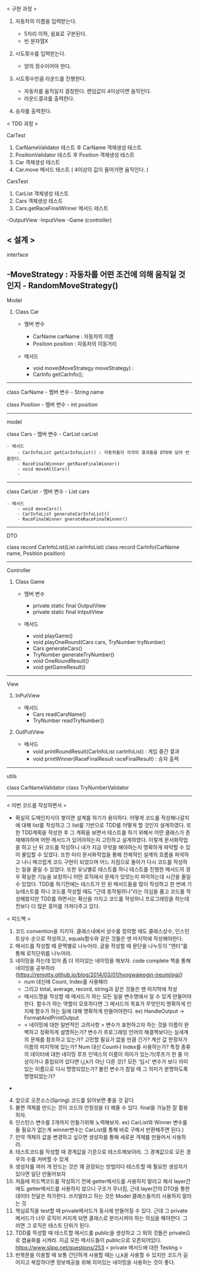 < 구현 과정 >
1. 자동차의 이름을 입력받는다.
    - 5자리 이하, 쉼표로 구분된다.
    - 빈 문자열X

2. 시도횟수를 입력받는다.
    - 양의 정수이어야 한다.

3. 시도횟수만큼 라운드를 진행한다.
    - 자동차를 움직일지 결정한다. 랜덤값이 4이상이면 움직인다.
    - 라운드결과를 출력한다.

4. 승자를 출력한다. 

< TDD 과정 >

CarTest
1. CarNameValidator 테스트 후 CarName 객체생성 테스트 
2. PositionValidator 테스트 후 Position 객체생성 테스트
3. Car 객체생성 테스트 
4. Car.move 메서드 테스트 ( 4이상의 값이 들어가면 움직인다. )

CarsTest
1. CarList 객체생성 테스트
2. Cars 객체생성 테스트
3. Cars.getRaceFinalWinner 메서드 테스트

-OutputView 
-InputView
-Game (controller)



< 설계 >
-----------------------------------------
interface

-MoveStrategy : 자동차를 어떤 조건에 의해 움직일 것인지
    - RandomMoveStrategy() 
-------------------------------------------
Model
1. Class Car 
    - 멤버 변수
      - CarName carName : 자동차의 이름
      - Position position : 자동차의 이동거리

    - 메서드
      - void move(MoveStrategy moveStrategy) : 
      - CarInfo getCarInfo(); 
---------------------------------------------

class CarName 
    - 멤버 변수
        - String name

class Position
    - 멤버 변수
        - int position
      
---------------------------------------------
model

class Cars
    - 멤버 변수
        - CarList carList

    - 메서드
        - CarInfoList getCarInfoList() : 자동차들의 각각의 결과들을 DTO에 담아 반환한다. 
        - RaceFinalWinnner getRaceFinalWinner() 
        - void moveAllCars()
        - 
-------------------------------------------
class CarList
    - 멤버 변수
        - List<Car> cars


    - 메서드
        - void moveCars()
        - CarInfoList generateCarInfoList()
        - RaceFinalWinner gnerateRaceFinalWinner()

--------------------------------------------
DTO

class record CarInfoList(List<CarInfo> carInfoList)
class record CarInfo(CarName name, Position position)

---------------------------------------------
Controller
1. Class Game
    - 멤버 변수
      - private static final OutputView
      - private static final IntputView

    - 메서드
      - void playGame()
      - void playOneRound(Cars cars, TryNumber tryNumber)
      - Cars generateCars() 
      - TryNumber generateTryNumber()
      - void OneRoundResult()
      - void getGameResult()

-------------------------------------------
View

1. InPutView
    - 메서드
      - Cars readCarsName()
      - TryNumber readTryNumber()

2. OutPutView
    - 메서드
      - void printRoundResult(CarInfoList carInfoList) : 게임 중간 결과
      - void printWinner(RaceFinalResult raceFinalResult) : 승자 출력

--------------------------------------------
utils

class CarNameValidator
class TryNumberValidator


---------------------------------------------------------------
< 이번 코드를 작성하면서 >
- 확실히 도메인지식이 쌓이면 설계를 하기가 용이하다. 어떻게 코드를 작성해나갈지에 대해 list를 작성하고 그 list를 기반으로 TDD를 어떻게 할 것인지
설계하였다. 또한 TDD계획을 작성한 후 그 계획을 보면서 테스트를 하기 위해서 어떤 클래스가 존재해야하며 어떤 메서드가 있어야하는지 고민하고 설계하였다.
이렇게 문서화작업을 하고 난 뒤 코드를 작성하니 내가 지금 무엇을 해야하는지 명확하게 파악할 수 있어 몰입할 수 있었다. 또한 미리 문서화작업을 통해 전체적인
설계의 흐름을 파악하고 나니 매끄럽게 코드 구현이 되었으며 어느 지점으로 돌아가 다시 코드를 작성하는 일을 줄일 수 있었다. 또한 유닛별로 테스트를 하니 테스트를 
진행한 메서드의 경우 확실한 기능을 보장하니 어떤 로직에서 문제가 있엇는지 파악하는데 시간을 줄일 수 있었다. TDD를 하기전에는 테스트가 안 된 메서드들을 많이
작성하고 한 번에 기능테스트를 하니 코드를 작성할 때도 "근데 동작될려나"라는 의심을 품고 코드를 작성해왔지만 TDD를 하면서는 확신을 가지고 코드를 작성하니 
프로그래밍을 하는데 전보다 더 많은 흥미를 가져다주고 있다.

< 피드백 >
1. 코드 convention을 지키자. 클래스내에서 상수를 정의할 때도 클래스상수, 인스턴트상수 순으로 작성하고, equals함수와 같은 것들은 맨 마지막에 작성해야한다.
2. 메서드를 작성할 때 문맥별로 나누어라. 글을 작성할 때 문단을 나누듯이 "엔터"를 통해 로직단위를 나누어라.
3. 네이밍을 하는데 있어 좀 더 의미있는 네이밍을 해보자. code complete 책을 통해 네이밍을 공부하라 (https://remotty.github.io/blog/2014/03/01/hyogwajeogin-ireumjisgi/)
    - num 대신에 Count, Index를 사용해라 
    - 그리고 total, average, record, string과 같은 것들은 맨 마지막에 작성
    - 메서드명을 작성할 때 메서드가 하는 모든 일을 변수명에서 알 수 있게 만들어야한다. 함수가 하는 역할이 모호하다면 그 메서드의 목표가 무엇인지 명확하게 인지해
        함수가 하는 일에 대해 명확하게 만들어야한다. ex) HandleOutput -> FormatAndPrintOutput
    - < 네이밍에 대한 일반적인 고려사항 >
      변수가 표현하고자 하는 것을 이름이 완벽하고 정확하게 설명하는가?
      변수가 프로그래밍 언어의 해결책보다는 실세계의 문제를 참조하고 있는가?
      고민할 필요가 없을 만큼 긴가?
      계산 값 한정자가 이름의 마지막에 있는가?
      Num 대신 Count나 Index를 사용하는가?
      특정 종류의 데이터에 대한 네이밍
      루프 인덱스의 이름이 의미가 있는가(루프가 한 줄 이상이거나 중첩되어 있다면 i,j,k가 아닌 다른 것)?
      모든 ‘임시’ 변수가 보다 의미 있는 이름으로 다시 명명되었는가?
      불린 변수가 참일 때 그 의미가 분명하도록 명명되었는가?
- 
4. 앞으로 오픈소스(Spring) 코드를 읽어보면 좋을 것 같다
5. 불편 객체를 만드는 것이 코드의 안정성을 더 해줄 수 있다. final을 가능한 잘 활용하자.
6. 인스턴스 변수를 2개까지 만들기위해 노력해보자. ex) CarList와 Winner 변수를 둘 필요가 없는게 winner변수는 CarList를 통해 바로 구해서 반환해주면 된다.)
7. 만약 객체의 값을 변경하고 싶으면 생성자를 통해 새로운 객체를 만들어서 사용하라. 
8. 테스트코드를 작성할 때 경계값을 기준으로 테스트해보아라. 그 경계값으로 모든 경우의 수를 커버할 수 있게
9. 생성자를 여러 개 만드는 것은 꽤 권장되는 방법이다 테스트할 때 필요한 생성자가 있다면 일단 만들어보자
10. 처음에 피드백코드를 작성하기 전에 getter메서드를 사용하지 말라고 해서 layer간에도 getter메서드를 사용하지 않으니 구조가 무너짐, 근데 layer간의 DTO을 통한
데이터 전달은 허가한다. 쓰지말라고 하는 것은 Model 클래스들끼리 사용하지 말라는 것 
11. 핵심로직을 test할 때 private메서드가 동시에 만들어질 수 있다. 근데 그 private메서드가 너무 로직이 커지게 되면 클래스로 분리시켜야 하는 의심을 해야한다.
그러면 그 로직은 테스트 단위가 된다. 
12. TDD를 작성할 때 테스트할 메서드를 public을 생성하고 그 외의 것들은 private으로 캡슐화를 시켜라. 지금 모든 메서드들이 public으로 오픈되어있다.
https://www.slipp.net/questions/253 < private 메서드에 대한 Testing > 
13. 반복문을 이용할 때 보통 간단하게 사용할 때는 i,j,k을 사용할 수 있지만 코드가 길어지고 복잡하다면 정보제공을 위해 의미있는 네이밍을 사용하는 것이 좋다.
